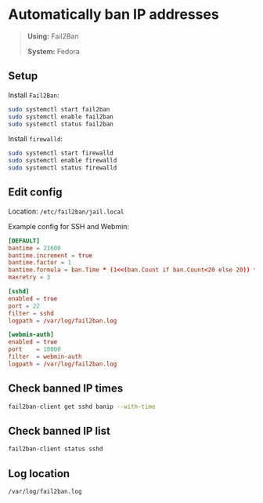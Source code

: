 # Automatically ban IP addresses

> **Using:** Fail2Ban
> 
> **System:** Fedora

## Setup

Install `Fail2Ban`:

```bash
sudo systemctl start fail2ban
sudo systemctl enable fail2ban
sudo systemctl status fail2ban
```

Install `firewalld`:

```bash
sudo systemctl start firewalld
sudo systemctl enable firewalld
sudo systemctl status firewalld
```

## Edit config

Location: `/etc/fail2ban/jail.local`

Example config for SSH and Webmin:

```conf
[DEFAULT]
bantime = 21600
bantime.increment = true
bantime.factor = 1
bantime.formula = ban.Time * (1<<(ban.Count if ban.Count<20 else 20)) * banFactor
maxretry = 3

[sshd]
enabled = true
port = 22
filter = sshd
logpath = /var/log/fail2ban.log

[webmin-auth]
enabled = true
port    = 10000
filter  = webmin-auth
logpath = /var/log/fail2ban.log
```

## Check banned IP times
```bash
fail2ban-client get sshd banip --with-time
```

## Check banned IP list
```bash
fail2ban-client status sshd
```

## Log location
```bash
/var/log/fail2ban.log
```